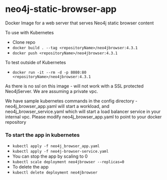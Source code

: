 # neo4j-static-browser-app

Docker Image for a web server that serves Neo4j static browser content

To use with Kubernetes

-  Clone repo
-  `docker build . --tag <repositoryName>/neo4jbrowser:4.3.1   `
-  `docker push <repositoryName>/neo4jbrowser:4.3.1   `

  To test outside of Kubernetes
-  `docker run -it --rm -d -p 8080:80  <repositoryName>/neo4jbrowser:4.3.1`
  
As there is no ssl on this image - will not work with a SSL protected Neo4jServer.  We are assuming a private vpc.

  We have sample kubernetes commands in the config directory - neo4j_browser_app.yaml will start a workload, and neo4j_browser_service.yaml which will start
  a load balancer service in your internal vpc.  Please modify neo4j_browser_app.yaml to point to your docker repository
  
  ### To start the app in kubernetes
  -  `kubectl apply -f neo4j_browser_app.yaml`
  -  `kubectl apply -f neo4j-browser-service.yaml`
  -  You can stop the app by scaling to 0
  -  `kubectl scale deployment neo4jbrowser --replicas=0`
  -  To delete the app
  -  `kubectl delete deployment neo4jbrowser`
